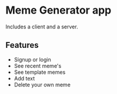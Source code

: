 # Meme Generator app


Includes a client and a server.  

## Features

* Signup or login
* See recent meme's
* See template memes
* Add text
* Delete your own meme 
